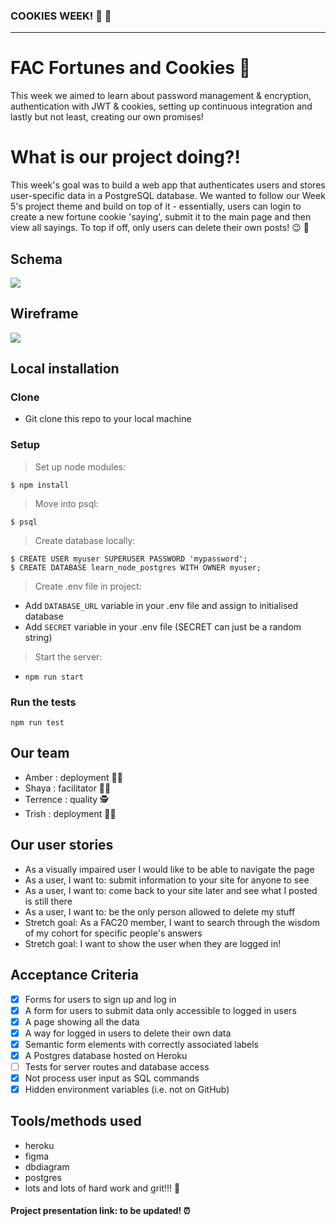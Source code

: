 ### COOKIES WEEK! 🍪 🥠

---

# FAC Fortunes and Cookies 🥠

This week we aimed to learn about password management & encryption, authentication with JWT & cookies, setting up continuous integration and lastly but not least, creating our own promises! 

# What is our project doing?!

This week's goal was to build a web app that authenticates users and stores user-specific data in a PostgreSQL database. We wanted to follow our Week 5's project theme and build on top of it - essentially, users can login to create a new fortune cookie 'saying', submit it to the main page and then view all sayings. To top if off, only users can delete their own posts! 😉 🍹

## Schema 

![](https://i.imgur.com/jpVM1LS.png)

## Wireframe 

![](https://i.imgur.com/zDmmAj3.png)


## Local installation

### Clone
- Git clone this repo to your local machine

### Setup 
> Set up node modules:
```shell
$ npm install
```

> Move into psql:
```shell
$ psql
```

> Create database locally:
```shell
$ CREATE USER myuser SUPERUSER PASSWORD 'mypassword';
$ CREATE DATABASE learn_node_postgres WITH OWNER myuser;
```

> Create .env file in project:
- Add `DATABASE_URL` variable in your .env file and assign to initialised database
- Add `SECRET` variable in your .env file (SECRET can just be a random string) 

>  Start the server:
- `npm run start` 


### Run the tests

`npm run test` 


## Our team 

- Amber : deployment  🧙‍♂️
- Shaya : facilitator  🧞‍♀️
- Terrence : quality  🕵
- Trish : deployment  🧙‍♂️


## Our user stories 

- As a visually impaired user I would like to be able to navigate the page
- As a user, I want to: submit information to your site for anyone to see 
- As a user, I want to: come back to your site later and see what I posted is still there 
- As a user, I want to: be the only person allowed to delete my stuff
- Stretch goal: As a FAC20 member, I want to search through the wisdom of my cohort for specific people's answers
- Stretch goal: I want to show the user when they are logged in!


## Acceptance Criteria 

- [x] Forms for users to sign up and log in
- [x] A form for users to submit data only accessible to logged in users
- [x] A page showing all the data
- [x] A way for logged in users to delete their own data
- [x] Semantic form elements with correctly associated labels
- [x] A Postgres database hosted on Heroku
- [ ] Tests for server routes and database access
- [x] Not process user input as SQL commands
- [x] Hidden environment variables (i.e. not on GitHub)

## Tools/methods used

- heroku
- figma
- dbdiagram
- postgres 
- lots and lots of hard work and grit!!! 💪

#### Project presentation link: to be updated! ⏰
<!--- () ---!>
